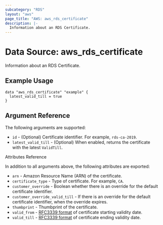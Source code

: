 ```yaml
---
subcategory: "RDS"
layout: "aws"
page_title: "AWS: aws_rds_certificate"
description: |-
  Information about an RDS Certificate.
---
```


# Data Source: aws_rds_certificate

Information about an RDS Certificate.

## Example Usage

```hcl
data "aws_rds_certificate" "example" {
  latest_valid_till = true
}
```

## Argument Reference

The following arguments are supported:

* `id` - (Optional) Certificate identifier. For example, `rds-ca-2019`.
* `latest_valid_till` - (Optional) When enabled, returns the certificate with the latest `ValidTill`.

Attributes Reference

In addition to all arguments above, the following attributes are exported:

* `arn` - Amazon Resource Name (ARN) of the certificate.
* `certificate_type` - Type of certificate. For example, `CA`.
* `customer_override` - Boolean whether there is an override for the default certificate identifier.
* `customer_override_valid_till` - If there is an override for the default certificate identifier, when the override expires.
* `thumbprint` - Thumbprint of the certificate.
* `valid_from` - [RFC3339 format](https://tools.ietf.org/html/rfc3339#section-5.8) of certificate starting validity date.
* `valid_till` - [RFC3339 format](https://tools.ietf.org/html/rfc3339#section-5.8) of certificate ending validity date.
